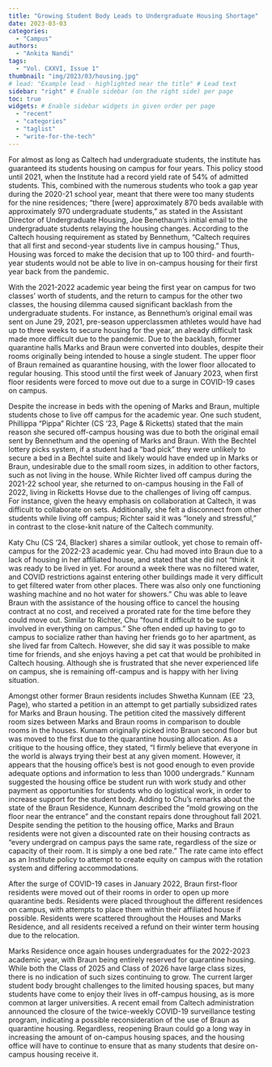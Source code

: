 ```yaml
---
title: "Growing Student Body Leads to Undergraduate Housing Shortage"
date: 2023-03-03
categories:
  - "Campus"
authors:
  - "Ankita Nandi"
tags:
  - "Vol. CXXVI, Issue 1"
thumbnail: "img/2023/03/housing.jpg"
# lead: "Example lead - highlighted near the title" # Lead text
sidebar: "right" # Enable sidebar (on the right side) per page
toc: true
widgets: # Enable sidebar widgets in given order per page
  - "recent"
  - "categories"
  - "taglist"
  - "write-for-the-tech"
---
```


For almost as long as Caltech had undergraduate students, the institute has guaranteed its students housing on campus for four years. This policy stood until 2021, when the Institute had a record yield rate of 54% of admitted students. This, combined with the numerous students who took a gap year during the 2020-21 school year, meant that there were too many students for the nine residences; “there \[were\] approximately 870 beds available with approximately 970 undergraduate students,” as stated in the Assistant Director of Undergraduate Housing, Joe Benethaum’s initial email to the undergraduate students relaying the housing changes. According to the Caltech housing requirement as stated by Bennethum, “Caltech requires that all first and second-year students live in campus housing.” Thus, Housing was forced to make the decision that up to 100 third- and fourth-year students would not be able to live in on-campus housing for their first year back from the pandemic.

With the 2021-2022 academic year being the first year on campus for two classes’ worth of students, and the return to campus for the other two classes, the housing dilemma caused significant backlash from the undergraduate students. For instance, as Bennethum’s original email was sent on June 29, 2021, pre-season upperclassmen athletes would have had up to three weeks to secure housing for the year, an already difficult task made more difficult due to the pandemic. Due to the backlash, former quarantine halls Marks and Braun were converted into doubles, despite their rooms originally being intended to house a single student. The upper floor of Braun remained as quarantine housing, with the lower floor allocated to regular housing. This stood until the first week of January 2023, when first floor residents were forced to move out due to a surge in COVID-19 cases on campus.

Despite the increase in beds with the opening of Marks and Braun, multiple students chose to live off campus for the academic year. One such student, Phillippa “Pippa” Richter (CS ‘23, Page & Ricketts) stated that the main reason she secured off-campus housing was due to both the original email sent by Bennethum and the opening of Marks and Braun. With the Bechtel lottery picks system, if a student had a “bad pick” they were unlikely to secure a bed in a Bechtel suite and likely would have ended up in Marks or Braun, undesirable due to the small room sizes, in addition to other factors, such as not living in the house. While Richter lived off campus during the 2021-22 school year, she returned to on-campus housing in the Fall of 2022, living in Ricketts Hovse due to the challenges of living off campus. For instance, given the heavy emphasis on collaboration at Caltech, it was difficult to collaborate on sets. Additionally, she felt a disconnect from other students while living off campus; Richter said it was “lonely and stressful,” in contrast to the close-knit nature of the Caltech community.

Katy Chu (CS ‘24, Blacker) shares a similar outlook, yet chose to remain off-campus for the 2022-23 academic year. Chu had moved into Braun due to a lack of housing in her affiliated house, and stated that she did not “think it was ready to be lived in yet. For around a week there was no filtered water, and COVID restrictions against entering other buildings made it very difficult to get filtered water from other places. There was also only one functioning washing machine and no hot water for showers.” Chu was able to leave Braun with the assistance of the housing office to cancel the housing contract at no cost, and received a prorated rate for the time before they could move out. Similar to Richter, Chu “found it difficult to be super involved in everything on campus.” She often ended up having to go to campus to socialize rather than having her friends go to her apartment, as she lived far from Caltech. However, she did say it was possible to make time for friends, and she enjoys having a pet cat that would be prohibited in Caltech housing. Although she is frustrated that she never experienced life on campus, she is remaining off-campus and is happy with her living situation.

Amongst other former Braun residents includes Shwetha Kunnam (EE ‘23, Page), who started a petition in an attempt to get partially subsidized rates for Marks and Braun housing. The petition cited the massively different room sizes between Marks and Braun rooms in comparison to double rooms in the houses. Kunnam originally picked into Braun second floor but was moved to the first due to the quarantine housing allocation. As a critique to the housing office, they stated, “I firmly believe that everyone in the world is always trying their best at any given moment. However, it appears that the housing office’s best is not good enough to even provide adequate options and information to less than 1000 undergrads.” Kunnam suggested the housing office be student run with work study and other payment as opportunities for students who do logistical work, in order to increase support for the student body. Adding to Chu’s remarks about the state of the Braun Residence, Kunnam described the “mold growing on the floor near the entrance” and the constant repairs done throughout fall 2021. Despite sending the petition to the housing office, Marks and Braun residents were not given a discounted rate on their housing contracts as “every undergrad on campus pays the same rate, regardless of the size or capacity of their room. It is simply a one bed rate.” The rate came into effect as an Institute policy to attempt to create equity on campus with the rotation system and differing accommodations.

After the surge of COVID-19 cases in January 2022, Braun first-floor residents were moved out of their rooms in order to open up more quarantine beds. Residents were placed throughout the different residences on campus, with attempts to place them within their affiliated house if possible. Residents were scattered throughout the Houses and Marks Residence, and all residents received a refund on their winter term housing due to the relocation.

Marks Residence once again houses undergraduates for the 2022-2023 academic year, with Braun being entirely reserved for quarantine housing. While both the Class of 2025 and Class of 2026 have large class sizes, there is no indication of such sizes continuing to grow. The current larger student body brought challenges to the limited housing spaces, but many students have come to enjoy their lives in off-campus housing, as is more common at larger universities. A recent email from Caltech administration announced the closure of the twice-weekly COVID-19 surveillance testing program, indicating a possible reconsideration of the use of Braun as quarantine housing. Regardless, reopening Braun could go a long way in increasing the amount of on-campus housing spaces, and the housing office will have to continue to ensure that as many students that desire on-campus housing receive it. 
